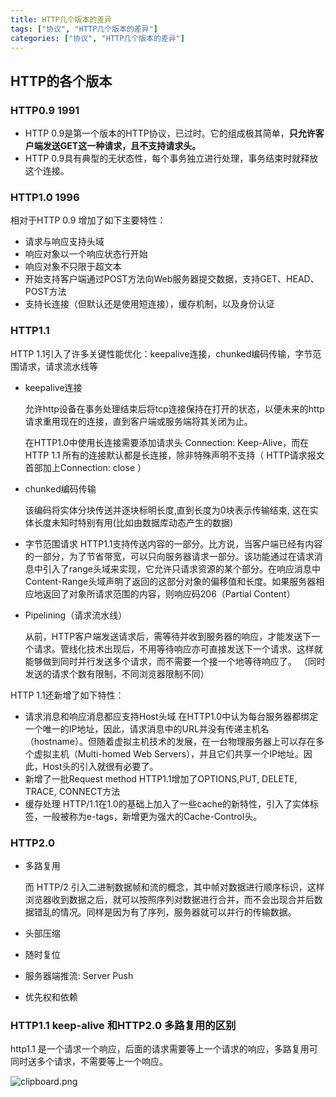 ```yaml
---
title: HTTP几个版本的差异
tags: ["协议", "HTTP几个版本的差异"]
categories: ["协议", "HTTP几个版本的差异"]
---
```


## HTTP的各个版本

### HTTP0.9  1991

- HTTP 0.9是第一个版本的HTTP协议，已过时。它的组成极其简单，**只允许客户端发送GET这一种请求，且不支持请求头。** 
- HTTP 0.9具有典型的无状态性，每个事务独立进行处理，事务结束时就释放这个连接。 

### HTTP1.0  1996

相对于HTTP 0.9 增加了如下主要特性：

- 请求与响应支持头域
- 响应对象以一个响应状态行开始
- 响应对象不只限于超文本
- 开始支持客户端通过POST方法向Web服务器提交数据，支持GET、HEAD、POST方法
- 支持长连接（但默认还是使用短连接），缓存机制，以及身份认证 

<!--more-->

### HTTP1.1  

HTTP 1.1引入了许多关键性能优化：keepalive连接，chunked编码传输，字节范围请求，请求流水线等 

- keepalive连接

  允许http设备在事务处理结束后将tcp连接保持在打开的状态，以便未来的http请求重用现在的连接，直到客户端或服务端将其关闭为止。

  在HTTP1.0中使用长连接需要添加请求头 Connection: Keep-Alive，而在HTTP 1.1 所有的连接默认都是长连接，除非特殊声明不支持（ HTTP请求报文首部加上Connection: close ） 

- chunked编码传输 

  该编码将实体分块传送并逐块标明长度,直到长度为0块表示传输结束, 这在实体长度未知时特别有用(比如由数据库动态产生的数据) 

- 字节范围请求
  HTTP1.1支持传送内容的一部分。比方说，当客户端已经有内容的一部分，为了节省带宽，可以只向服务器请求一部分。该功能通过在请求消息中引入了range头域来实现，它允许只请求资源的某个部分。在响应消息中Content-Range头域声明了返回的这部分对象的偏移值和长度。如果服务器相应地返回了对象所请求范围的内容，则响应码206（Partial Content）

- Pipelining（请求流水线） 

  从前，HTTP客户端发送请求后，需等待并收到服务器的响应，才能发送下一个请求。管线化技术出现后，不用等待响应亦可直接发送下一个请求。这样就能够做到同时并行发送多个请求，而不需要一个接一个地等待响应了。 （同时发送的请求个数有限制，不同浏览器限制不同）

HTTP 1.1还新增了如下特性：

- 请求消息和响应消息都应支持Host头域
  在HTTP1.0中认为每台服务器都绑定一个唯一的IP地址，因此，请求消息中的URL并没有传递主机名（hostname）。但随着虚拟主机技术的发展，在一台物理服务器上可以存在多个虚拟主机（Multi-homed Web Servers），并且它们共享一个IP地址。因此，Host头的引入就很有必要了。
- 新增了一批Request method
  HTTP1.1增加了OPTIONS,PUT, DELETE, TRACE, CONNECT方法
- 缓存处理
  HTTP/1.1在1.0的基础上加入了一些cache的新特性，引入了实体标签，一般被称为e-tags，新增更为强大的Cache-Control头。 

### HTTP2.0 

- 多路复用

  而 HTTP/2 引入二进制数据帧和流的概念，其中帧对数据进行顺序标识，这样浏览器收到数据之后，就可以按照序列对数据进行合并，而不会出现合并后数据错乱的情况。同样是因为有了序列，服务器就可以并行的传输数据。

- 头部压缩

- 随时复位

- 服务器端推流: Server Push

- 优先权和依赖 



### HTTP1.1 keep-alive 和HTTP2.0 多路复用的区别

http1.1 是一个请求一个响应，后面的请求需要等上一个请求的响应，多路复用可同时送多个请求，不需要等上一个响应。

![clipboard.png](https://segmentfault.com/img/bVbck6Y?w=1602&h=1588) 